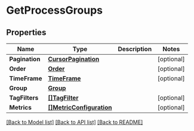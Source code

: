 # GetProcessGroups

## Properties

Name | Type | Description | Notes
------------ | ------------- | ------------- | -------------
**Pagination** | [**CursorPagination**](CursorPagination.md) |  | [optional] 
**Order** | [**Order**](Order.md) |  | [optional] 
**TimeFrame** | [**TimeFrame**](TimeFrame.md) |  | [optional] 
**Group** | [**Group**](Group.md) |  | 
**TagFilters** | [**[]TagFilter**](TagFilter.md) |  | [optional] 
**Metrics** | [**[]MetricConfiguration**](MetricConfiguration.md) |  | [optional] 

[[Back to Model list]](../README.md#documentation-for-models) [[Back to API list]](../README.md#documentation-for-api-endpoints) [[Back to README]](../README.md)


